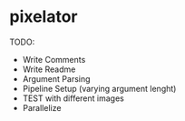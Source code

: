 # pixelator

TODO: 
- Write Comments
- Write Readme
- Argument Parsing
- Pipeline Setup (varying argument lenght)
- TEST with different images
- Parallelize